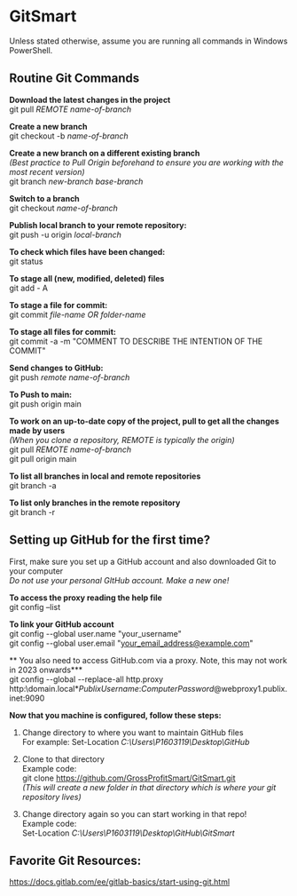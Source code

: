 # GitSmart

Unless stated otherwise, assume you are running all commands in Windows PowerShell.


## Routine Git Commands  
**Download the latest changes in the project**  
git pull *REMOTE* *name-of-branch*

**Create a new branch**  
git checkout -b *name-of-branch*

**Create a new branch on a different existing branch**  
*(Best practice to Pull Origin beforehand to ensure you are working with the most recent version)*   
git branch *new-branch* *base-branch* 

**Switch to a branch**    
git checkout *name-of-branch*    

**Publish local branch to your remote repository:**    
git push -u origin *local-branch*   

**To check which files have been changed:**    
git status  

**To stage all (new, modified, deleted) files**   
git add - A

**To stage a file for commit:**   
git commit *file-name OR folder-name*

**To stage all files for commit:**   
git commit -a -m "COMMENT TO DESCRIBE THE INTENTION OF THE COMMIT"

**Send changes to GitHub:**   
git push *remote* *name-of-branch*

**To Push to main:**   
git push origin main

**To work on an up-to-date copy of the project, pull to get all the changes made by users**   
*(When you clone a repository, REMOTE is typically the origin)*    
git pull *REMOTE* *name-of-branch*    
git pull origin main   

**To list all branches in local and remote repositories**   
git branch -a

**To list only branches in the remote repository**   
git branch -r


## Setting up GitHub for the first time? 
First, make sure you set up a GitHub account and also downloaded Git to your computer    
*Do not use your personal GItHub account. Make a new one!*    

**To access the proxy reading the help file**   
git config –list   

**To link your GitHub account**     
git config --global user.name "your_username"   
git config --global user.email "your_email_address@example.com"

** You also need to access GitHub.com via a proxy. Note, this may not work in 2023 onwards***    
git config --global --replace-all http.proxy http:\domain.local\**PublixUsername*:*ComputerPassword*@webproxy1.publix.inet:9090

**Now that you machine is configured, follow these steps:**    
1. Change directory to where you want to maintain GitHub files      
For example: Set-Location *C:\Users\P1603119\Desktop\GitHub*   

2. Clone to that directory   
Example code:   
git clone https://github.com/GrossProfitSmart/GitSmart.git   
*(This will create a new folder in that directory which is where your git repository lives)*

3. Change directory again so you can start working in that repo!   
Example code:   
Set-Location *C:\Users\P1603119\Desktop\GitHub\GitSmart*


## Favorite Git Resources:   
https://docs.gitlab.com/ee/gitlab-basics/start-using-git.html